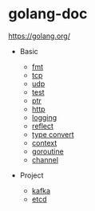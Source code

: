# golang-doc
https://golang.org/

- Basic
    - [fmt](./fmt)
    - [tcp](./tcp)
    - [udp](./udp)
    - [test](./test)
    - [ptr](./ptr)
    - [http](./http)
    - [logging](./log)
    - [reflect](./reflect)
    - [type convert](./type_convert)
    - [context](./context)
    - [goroutine](./goroutine)
    - [channel](./channel)

- Project
    - [kafka](./kafka)
    - [etcd](./etcd)

